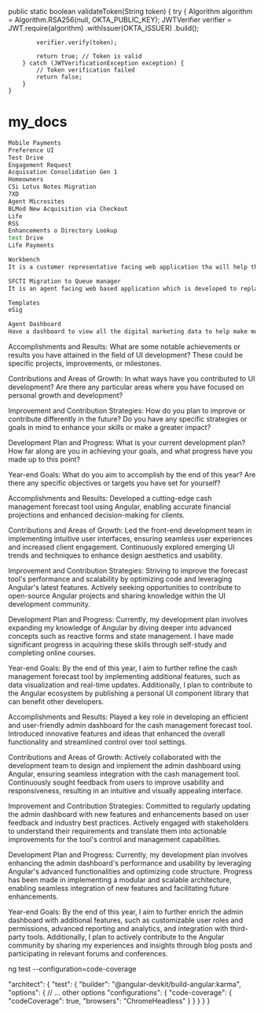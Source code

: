 public static boolean validateToken(String token) {
        try {
            Algorithm algorithm = Algorithm.RSA256(null, OKTA_PUBLIC_KEY);
            JWTVerifier verifier = JWT.require(algorithm)
                    .withIssuer(OKTA_ISSUER)
                    .build();
            
            verifier.verify(token);
            
            return true; // Token is valid
        } catch (JWTVerificationException exception) {
            // Token verification failed
            return false;
        }
    }





# my_docs

```bash
Mobile Payments
Preference UI
Test Drive
Engagement Request
Acquisation Consolidation Gen 1
Homeowners
CSi Lotus Notes Migration
7XD
Agent Microsites
BLMod New Acquisition via Checkout
Life
RSS
Enhancements o Directory Lookup
test Drive
Life Payments

Workbench
It is a customer representative facing web application tha will help the rep to retrieve the customer information by workbench lobby. The existing customer informatin can be updated or can careta a new customer. Followups are createdfor each interaction if needed.

SFCTI Migration to Queue manager
It is an agent facing web based application which is developed to replace a CTI application . It is used to maintain call queuing and routing functionality. it will encompass the present features of CTI and also the architecture to support future capabilites.

Templates
eSig

Agent Dashboard
Have a dashboard to view all the digital marketing data to help make more informaed decisions about the business, marketing investments and the office procesess

```


Accomplishments and Results: What are some notable achievements or results you have attained in the field of UI development? These could be specific projects, improvements, or milestones.

Contributions and Areas of Growth: In what ways have you contributed to UI development? Are there any particular areas where you have focused on personal growth and development?

Improvement and Contribution Strategies: How do you plan to improve or contribute differently in the future? Do you have any specific strategies or goals in mind to enhance your skills or make a greater impact?

Development Plan and Progress: What is your current development plan? How far along are you in achieving your goals, and what progress have you made up to this point?

Year-end Goals: What do you aim to accomplish by the end of this year? Are there any specific objectives or targets you have set for yourself?


Accomplishments and Results: Developed a cutting-edge cash management forecast tool using Angular, enabling accurate financial projections and enhanced decision-making for clients.

Contributions and Areas of Growth: Led the front-end development team in implementing intuitive user interfaces, ensuring seamless user experiences and increased client engagement. Continuously explored emerging UI trends and techniques to enhance design aesthetics and usability.

Improvement and Contribution Strategies: Striving to improve the forecast tool's performance and scalability by optimizing code and leveraging Angular's latest features. Actively seeking opportunities to contribute to open-source Angular projects and sharing knowledge within the UI development community.

Development Plan and Progress: Currently, my development plan involves expanding my knowledge of Angular by diving deeper into advanced concepts such as reactive forms and state management. I have made significant progress in acquiring these skills through self-study and completing online courses.

Year-end Goals: By the end of this year, I aim to further refine the cash management forecast tool by implementing additional features, such as data visualization and real-time updates. Additionally, I plan to contribute to the Angular ecosystem by publishing a personal UI component library that can benefit other developers.

Accomplishments and Results: Played a key role in developing an efficient and user-friendly admin dashboard for the cash management forecast tool. Introduced innovative features and ideas that enhanced the overall functionality and streamlined control over tool settings.

Contributions and Areas of Growth: Actively collaborated with the development team to design and implement the admin dashboard using Angular, ensuring seamless integration with the cash management tool. Continuously sought feedback from users to improve usability and responsiveness, resulting in an intuitive and visually appealing interface.

Improvement and Contribution Strategies: Committed to regularly updating the admin dashboard with new features and enhancements based on user feedback and industry best practices. Actively engaged with stakeholders to understand their requirements and translate them into actionable improvements for the tool's control and management capabilities.

Development Plan and Progress: Currently, my development plan involves enhancing the admin dashboard's performance and usability by leveraging Angular's advanced functionalities and optimizing code structure. Progress has been made in implementing a modular and scalable architecture, enabling seamless integration of new features and facilitating future enhancements.

Year-end Goals: By the end of this year, I aim to further enrich the admin dashboard with additional features, such as customizable user roles and permissions, advanced reporting and analytics, and integration with third-party tools. Additionally, I plan to actively contribute to the Angular community by sharing my experiences and insights through blog posts and participating in relevant forums and conferences.





ng test --configuration=code-coverage


"architect": {
  "test": {
    "builder": "@angular-devkit/build-angular:karma",
    "options": {
      // ... other options
      "configurations": {
        "code-coverage": {
          "codeCoverage": true,
          "browsers": "ChromeHeadless"
        }
      }
    }
  }
}

